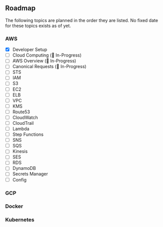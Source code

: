## Roadmap

The following topics are planned in the order they are listed. No fixed date for these topics exists as of yet.

### AWS

- [x] Developer Setup
- [ ] Cloud Computing (🚧 In-Progress)
- [ ] AWS Overview (🚧 In-Progress)
- [ ] Canonical Requests (🚧 In-Progress)
- [ ] STS
- [ ] IAM
- [ ] S3
- [ ] EC2
- [ ] ELB
- [ ] VPC
- [ ] KMS
- [ ] Route53
- [ ] CloudWatch
- [ ] CloudTrail
- [ ] Lambda
- [ ] Step Functions
- [ ] SNS
- [ ] SQS
- [ ] Kinesis
- [ ] SES
- [ ] RDS
- [ ] DynamoDB
- [ ] Secrets Manager
- [ ] Config

### GCP

### Docker

### Kubernetes